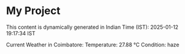 # My Project

This content is dynamically generated in Indian Time (IST): 2025-01-12 19:17:34 IST


Current Weather in Coimbatore:
Temperature: 27.88 °C
Condition: haze
